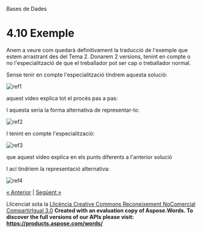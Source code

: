 Bases de Dades


# <a name="main"></a>**4.10 Exemple**


Anem a veure com quedarà definitivament la traducció de l'exemple que estem arrastrant des del Tema 2. Donarem 2 versions, tenint en compte o no l'especialització de que el treballador pot ser cap o treballador normal.

Sense tenir en compte l'especialització tindrem aquesta solució:

![ref1]

aquest vídeo explica tot el procés pas a pas:

I aquesta seria la forma alternativa de representar-lo:

![ref2]







I tenint en compte l'especialització:

![ref3]



que aquest vídeo explica en els punts diferents a l'anterior solució

I ací tindríem la representació alternativa:

![ref4]

[« Anterior](49_restriccions_externes.md) | [Següent »](5_llenguatges_relacionals.md)

Llicenciat sota la [Llicència Creative Commons Reconeixement NoComercial CompartirIgual 3.0](http://creativecommons.org/licenses/by-nc-sa/3.0/)
**Created with an evaluation copy of Aspose.Words. To discover the full versions of our APIs please visit: https://products.aspose.com/words/**

[ref1]: 410_exemple.002.png
[ref2]: 410_exemple.003.png
[ref3]: 410_exemple.004.png
[ref4]: 410_exemple.005.png
